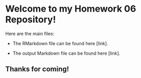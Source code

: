 # Welcome to my Homework 06 Repository!

Here are the main files:

- The RMarkdown file can be found here [link].

- The output Markdown file can be found here [link].



## Thanks for coming!